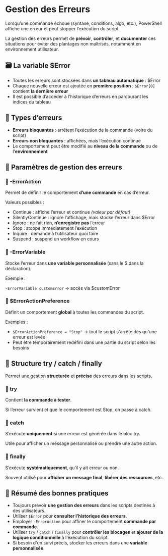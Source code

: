 # Gestion des Erreurs

Lorsqu’une commande échoue (syntaxe, conditions, algo, etc.), PowerShell affiche une erreur et peut stopper l’exécution du script. 

La gestion des erreurs permet de **prévoir**, **contrôler**, et **documenter** ces situations pour éviter des plantages non maîtrisés, notamment en environnement utilisateur.



## **🗃️ La variable $Error**

- Toutes les erreurs sont stockées dans **un tableau automatique** : $Error
- Chaque nouvelle erreur est ajoutée en **première position** : `$Error[0]` contient **la dernière erreur**
- Il est possible d’accéder à l’historique d’erreurs en parcourant les indices du tableau



## **🧪 Types d’erreurs**

- **Erreurs bloquantes** : arrêtent l’exécution de la commande (voire du script)
- **Erreurs non bloquantes** : affichées, mais l’exécution continue
- Le comportement peut être modifié au **niveau de la commande** ou de l’**environnement**



## **🧰 Paramètres de gestion des erreurs**

### **🔸 -ErrorAction**

Permet de définir le comportement **d’une commande** en cas d’erreur.

Valeurs possibles :

- Continue : affiche l’erreur et continue *(valeur par défaut)*
- SilentlyContinue : ignore l’affichage, mais stocke l’erreur dans $Error
- Ignore : ne fait rien, **n’enregistre pas** l’erreur
- Stop : stoppe immédiatement l’exécution
- Inquire : demande à l’utilisateur quoi faire
- Suspend : suspend un workflow en cours

### **🔸 -ErrorVariable**

Stocke l’erreur dans **une variable personnalisée** (sans le $ dans la déclaration).

Exemple :

`-ErrorVariable customError` → accès via $customError

### **🔸 $ErrorActionPreference**

Définit un comportement **global** à toutes les commandes du script.

Exemples :

- `$ErrorActionPreference = "Stop"` → tout le script s'arrête dès qu'une erreur est levée
- Peut être temporairement redéfini dans une partie du script selon les besoins

## **🧱 Structure try / catch / finally**

Permet une gestion **structurée** et **précise** des erreurs dans les scripts.

### **🔹 try**

Contient **la commande à tester**. 

Si l’erreur survient et que le comportement est Stop, on passe à catch.

### **🔹 catch**

S’exécute **uniquement** si une erreur est générée dans le bloc try.

Utile pour afficher un message personnalisé ou prendre une autre action.

### **🔹 finally**

S’exécute **systématiquement**, qu’il y ait erreur ou non.

Souvent utilisé pour **afficher un message final**, **libérer des ressources**, etc.



## **🧭 Résumé des bonnes pratiques**

- Toujours prévoir **une gestion des erreurs** dans les scripts destinés à des utilisateurs.
- Utiliser `$Error` pour **consulter l’historique des erreurs**.
- Employer `-ErrorAction` pour affiner le comportement **commande par commande**.
- Utiliser `try` / `catch` / `finally` pour **contrôler les blocages** et **ajouter de la logique conditionnelle** à l'exécution du script.
- Si besoin d'un suivi précis, stocker les erreurs dans une **variable personnalisée**.

